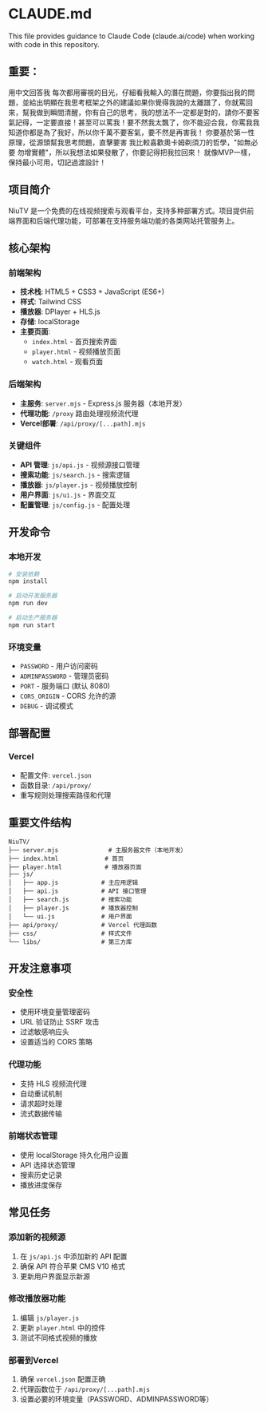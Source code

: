 # CLAUDE.md

This file provides guidance to Claude Code (claude.ai/code) when working with code in this repository.

## 重要：
用中文回答我
每次都用審視的目光，仔細看我輸入的潛在問題，你要指出我的問題，並給出明顯在我思考框架之外的建議如果你覺得我說的太離譜了，你就罵回來，幫我做到瞬間清醒，你有自己的思考，我的想法不一定都是對的，請你不要客氣記得，一定要直接！甚至可以罵我！要不然我太飄了，你不能迎合我，你罵我我知道你都是為了我好，所以你千萬不要客氣，要不然是再害我！
你要基於第一性原理，從源頭幫我思考問題，直擊要害
我比較喜歡奧卡姆剃須刀的哲學，"如無必要 勿增實體"，所以我想法如果發散了，你要記得把我拉回來！
就像MVP一樣，保持最小可用，切記過渡設計！

## 项目简介
NiuTV 是一个免费的在线视频搜索与观看平台，支持多种部署方式。项目提供前端界面和后端代理功能，可部署在支持服务端功能的各类网站托管服务上。

## 核心架构

### 前端架构
- **技术栈**: HTML5 + CSS3 + JavaScript (ES6+)
- **样式**: Tailwind CSS
- **播放器**: DPlayer + HLS.js
- **存储**: localStorage
- **主要页面**:
  - `index.html` - 首页搜索界面
  - `player.html` - 视频播放页面
  - `watch.html` - 观看页面

### 后端架构
- **主服务**: `server.mjs` - Express.js 服务器（本地开发）
- **代理功能**: `/proxy` 路由处理视频流代理
- **Vercel部署**: `/api/proxy/[...path].mjs`

### 关键组件
- **API 管理**: `js/api.js` - 视频源接口管理
- **搜索功能**: `js/search.js` - 搜索逻辑
- **播放器**: `js/player.js` - 视频播放控制
- **用户界面**: `js/ui.js` - 界面交互
- **配置管理**: `js/config.js` - 配置处理

## 开发命令

### 本地开发
```bash
# 安装依赖
npm install

# 启动开发服务器
npm run dev

# 启动生产服务器
npm run start
```

### 环境变量
- `PASSWORD` - 用户访问密码
- `ADMINPASSWORD` - 管理员密码
- `PORT` - 服务端口 (默认 8080)
- `CORS_ORIGIN` - CORS 允许的源
- `DEBUG` - 调试模式

## 部署配置

### Vercel
- 配置文件: `vercel.json`
- 函数目录: `/api/proxy/`
- 重写规则处理搜索路径和代理

## 重要文件结构

```
NiuTV/
├── server.mjs              # 主服务器文件（本地开发）
├── index.html             # 首页
├── player.html            # 播放器页面
├── js/
│   ├── app.js            # 主应用逻辑
│   ├── api.js            # API 接口管理
│   ├── search.js         # 搜索功能
│   ├── player.js         # 播放器控制
│   └── ui.js             # 用户界面
├── api/proxy/            # Vercel 代理函数
├── css/                  # 样式文件
└── libs/                 # 第三方库
```

## 开发注意事项

### 安全性
- 使用环境变量管理密码
- URL 验证防止 SSRF 攻击
- 过滤敏感响应头
- 设置适当的 CORS 策略

### 代理功能
- 支持 HLS 视频流代理
- 自动重试机制
- 请求超时处理
- 流式数据传输

### 前端状态管理
- 使用 localStorage 持久化用户设置
- API 选择状态管理
- 搜索历史记录
- 播放进度保存

## 常见任务

### 添加新的视频源
1. 在 `js/api.js` 中添加新的 API 配置
2. 确保 API 符合苹果 CMS V10 格式
3. 更新用户界面显示新源

### 修改播放器功能
1. 编辑 `js/player.js`
2. 更新 `player.html` 中的控件
3. 测试不同格式视频的播放

### 部署到Vercel
1. 确保 `vercel.json` 配置正确
2. 代理函数位于 `/api/proxy/[...path].mjs`
3. 设置必要的环境变量（PASSWORD、ADMINPASSWORD等）